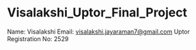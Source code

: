 # Visalakshi_Uptor_Final_Project
Name: Visalakshi
Email: visalakshi.jayaraman7@gmail.com
Uptor Registration No: 2529
